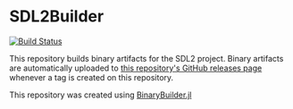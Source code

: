 # SDL2Builder

[![Build Status](https://travis-ci.org/jonathanBieler/SDL2Builder.svg?branch=master)](https://travis-ci.org/jonathanBieler/SDL2Builder)

This repository builds binary artifacts for the SDL2 project. Binary artifacts are automatically uploaded to
[this repository's GitHub releases page](https://github.com/jonathanBieler/SDL2Builder/releases) whenever a tag is created
on this repository.

This repository was created using [BinaryBuilder.jl](https://github.com/JuliaPackaging/BinaryBuilder.jl)
